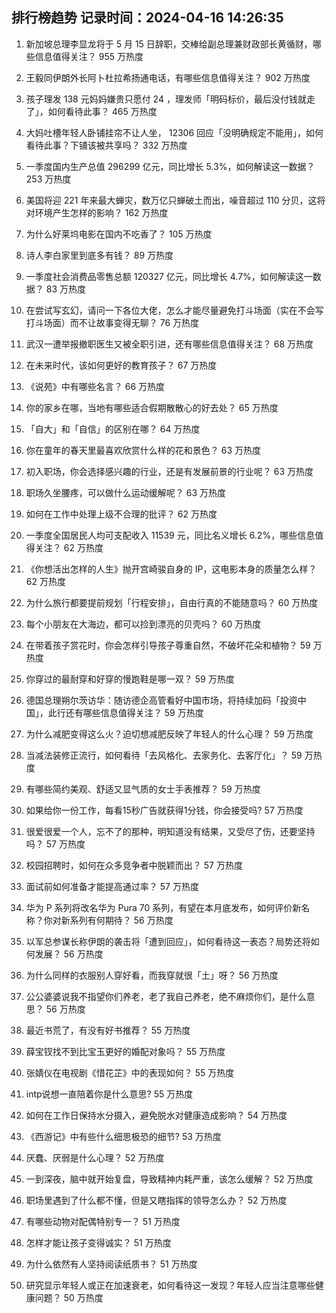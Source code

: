 
## 排行榜趋势 记录时间：2024-04-16 14:26:35
  
  1. 新加坡总理李显龙将于 5 月 15 日辞职，交棒给副总理兼财政部长黄循财，哪些信息值得关注？ 955 万热度
    
  2. 王毅同伊朗外长阿卜杜拉希扬通电话，有哪些信息值得关注？ 902 万热度
    
  3. 孩子理发 138 元妈妈嫌贵只愿付 24 ，理发师「明码标价，最后没付钱就走了」，如何看待此事？ 465 万热度
    
  4. 大妈吐槽年轻人卧铺挂帘不让人坐， 12306 回应「没明确规定不能用」，如何看待此事？下铺该被共享吗？ 332 万热度
    
  5. 一季度国内生产总值 296299 亿元，同比增⻓ 5.3%，如何解读这一数据？ 253 万热度
    
  6. 美国将迎 221 年来最大蝉灾，数万亿只蝉破土而出，噪音超过 110 分贝，这将对环境产生怎样的影响？ 162 万热度
    
  7. 为什么好莱坞电影在国内不吃香了？ 105 万热度
    
  8. 诗人李白家里到底多有钱？ 89 万热度
    
  9. 一季度社会消费品零售总额 120327 亿元，同比增长 4.7%，如何解读这一数据？ 83 万热度
    
  10. 在尝试写玄幻，请问一下各位大佬，怎么才能尽量避免打斗场面（实在不会写打斗场面）而不让故事变得无聊？ 76 万热度
    
  11. 武汉一遭举报撤职医生又被全职引进，还有哪些信息值得关注？ 68 万热度
    
  12. 在未来时代，该如何更好的教育孩子？ 67 万热度
    
  13. 《说苑》中有哪些名言？ 66 万热度
    
  14. 你的家乡在哪，当地有哪些适合假期散散心的好去处？ 65 万热度
    
  15. 「自大」和「自信」的区别在哪？ 64 万热度
    
  16. 你在童年的春天里最喜欢欣赏什么样的花和景色？ 63 万热度
    
  17. 初入职场，你会选择感兴趣的行业，还是有发展前景的行业呢？ 63 万热度
    
  18. 职场久坐腰疼，可以做什么运动缓解呢？ 63 万热度
    
  19. 如何在工作中处理上级不合理的批评？ 62 万热度
    
  20. 一季度全国居民人均可支配收入 11539 元，同比名义增长 6.2%，哪些信息值得关注？ 62 万热度
    
  21. 《你想活出怎样的人生》抛开宫崎骏自身的 IP，这电影本身的质量怎么样？ 62 万热度
    
  22. 为什么旅行都要提前规划「行程安排」，自由行真的不能随意吗？ 60 万热度
    
  23. 每个小朋友在大海边，都可以捡到漂亮的贝壳吗？ 60 万热度
    
  24. 在带着孩子赏花时，你会怎样引导孩子尊重自然，不破坏花朵和植物？ 59 万热度
    
  25. 你穿过的最耐穿和好穿的慢跑鞋是哪一双？ 59 万热度
    
  26. 德国总理朔尔茨访华：随访德企高管看好中国市场，将持续加码「投资中国」，此行还有哪些信息值得关注？ 59 万热度
    
  27. 为什么减肥变得这么火？迫切想减肥反映了年轻人的什么心理？ 59 万热度
    
  28. 当减法装修正流行，如何看待「去风格化、去家务化、去客厅化」？ 59 万热度
    
  29. 有哪些简约美观、舒适又显气质的女士手表推荐？ 59 万热度
    
  30. 如果给你一份工作，每看15秒广告就获得1分钱，你会接受吗? 57 万热度
    
  31. 很爱很爱一个人，忘不了的那种，明知道没有结果，又受尽了伤，还要坚持吗？ 57 万热度
    
  32. 校园招聘时，如何在众多竞争者中脱颖而出？ 57 万热度
    
  33. 面试前如何准备才能提高通过率？ 57 万热度
    
  34. 华为 P 系列将改名华为 Pura 70 系列，有望在本月底发布，如何评价新名称？你对新系列有何期待？ 56 万热度
    
  35. 以军总参谋长称伊朗的袭击将「遭到回应」，如何看待这一表态？局势还将如何发展？ 56 万热度
    
  36. 为什么同样的衣服别人穿好看，而我穿就很「土」呀？ 56 万热度
    
  37. 公公婆婆说我不指望你们养老，老了我自己养老，绝不麻烦你们，是什么意思？ 56 万热度
    
  38. 最近书荒了，有没有好书推荐？ 55 万热度
    
  39. 薛宝钗找不到比宝玉更好的婚配对象吗？ 55 万热度
    
  40. 张婧仪在电视剧《惜花芷》中的表现如何？ 55 万热度
    
  41. intp说想一直陪着你是什么意思? 55 万热度
    
  42. 如何在工作日保持水分摄入，避免脱水对健康造成影响？ 54 万热度
    
  43. 《西游记》中有些什么细思极恐的细节? 53 万热度
    
  44. 厌蠢、厌弱是什么心理？ 52 万热度
    
  45. 一到深夜，脑中就开始复盘，导致精神内耗严重，该怎么缓解？ 52 万热度
    
  46. 职场里遇到了什么都不懂，但是又瞎指挥的领导怎么办？ 52 万热度
    
  47. 有哪些动物对配偶特别专一？ 51 万热度
    
  48. 怎样才能让孩子变得诚实？ 51 万热度
    
  49. 为什么依然有人坚持阅读纸质书？ 51 万热度
    
  50. 研究显示年轻人或正在加速衰老，如何看待这一发现？年轻人应当注意哪些健康问题？ 50 万热度
    